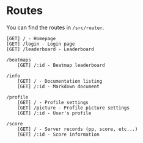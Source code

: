 # Routes

You can find the routes in `/src/router`.

    [GET] / - Homepage
    [GET] /login - Login page
    [GET] /leaderboard - Leaderboard

    /beatmaps
        [GET] /:id - Beatmap leaderboard

    /info
        [GET] / - Documentation listing
        [GET] /:id - Markdown document

    /profile
        [GET] / - Profile settings
        [GET] /picture - Profile picture settings
        [GET] /:id - User's profile

    /score
        [GET] / - Server records (pp, score, etc...)
        [GET] /:id - Score information
